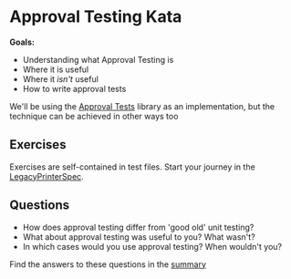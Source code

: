 # Approval Testing Kata

**Goals:**

- Understanding what Approval Testing is
- Where it is useful
- Where it _isn't_ useful
- How to write approval tests

We'll be using the [Approval Tests](https://approvaltests.com) library as an
implementation, but the technique can be achieved in other ways too

## Exercises

Exercises are self-contained in test files.
Start your journey in the
[LegacyPrinterSpec](src/test/scala/nl/codecraftr/scala/kata/LegacyPrinterSpec.scala).

## Questions

- How does approval testing differ from 'good old' unit testing?
- What about approval testing was useful to you? What wasn't?
- In which cases would you use approval testing? When wouldn't you?

Find the answers to these questions in the [summary](summary.md)
